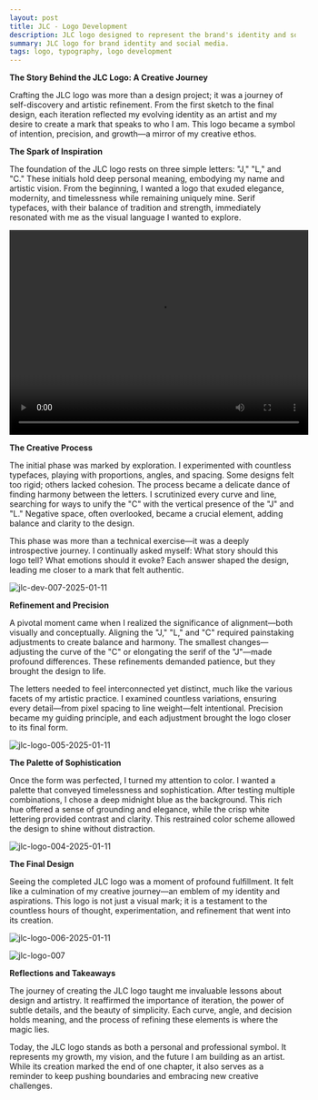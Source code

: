 ```yaml
---
layout: post
title: JLC - Logo Development
description: JLC logo designed to represent the brand's identity and social media presence.
summary: JLC logo for brand identity and social media.
tags: logo, typography, logo development
---
```


**The Story Behind the JLC Logo: A Creative Journey**

Crafting the JLC logo was more than a design project; it was a journey of self-discovery and artistic refinement. From the first sketch to the final design, each iteration reflected my evolving identity as an artist and my desire to create a mark that speaks to who I am. This logo became a symbol of intention, precision, and growth—a mirror of my creative ethos.

**The Spark of Inspiration**

The foundation of the JLC logo rests on three simple letters: "J," "L," and "C." These initials hold deep personal meaning, embodying my name and artistic vision. From the beginning, I wanted a logo that exuded elegance, modernity, and timelessness while remaining uniquely mine. Serif typefaces, with their balance of tradition and strength, immediately resonated with me as the visual language I wanted to explore.

<video controls width="526" height="360">
  <source src="/assets/videos/jlc-logo.mp4" type="video/mp4">
  Your browser does not support the video tag.
</video>
<br>

**The Creative Process**

The initial phase was marked by exploration. I experimented with countless typefaces, playing with proportions, angles, and spacing. Some designs felt too rigid; others lacked cohesion. The process became a delicate dance of finding harmony between the letters. I scrutinized every curve and line, searching for ways to unify the "C" with the vertical presence of the "J" and "L." Negative space, often overlooked, became a crucial element, adding balance and clarity to the design.

This phase was more than a technical exercise—it was a deeply introspective journey. I continually asked myself: What story should this logo tell? What emotions should it evoke? Each answer shaped the design, leading me closer to a mark that felt authentic.

![jlc-dev-007-2025-01-11](/assets/img/jlc-dev-007-2025-01-11.png)

**Refinement and Precision**

A pivotal moment came when I realized the significance of alignment—both visually and conceptually. Aligning the "J," "L," and "C" required painstaking adjustments to create balance and harmony. The smallest changes—adjusting the curve of the "C" or elongating the serif of the "J"—made profound differences. These refinements demanded patience, but they brought the design to life.

The letters needed to feel interconnected yet distinct, much like the various facets of my artistic practice. I examined countless variations, ensuring every detail—from pixel spacing to line weight—felt intentional. Precision became my guiding principle, and each adjustment brought the logo closer to its final form.


![jlc-logo-005-2025-01-11](/assets/img/jlc-logo-005-2025-01-11.png)

**The Palette of Sophistication**

Once the form was perfected, I turned my attention to color. I wanted a palette that conveyed timelessness and sophistication. After testing multiple combinations, I chose a deep midnight blue as the background. This rich hue offered a sense of grounding and elegance, while the crisp white lettering provided contrast and clarity. This restrained color scheme allowed the design to shine without distraction.


![jlc-logo-004-2025-01-11](/assets/img/jlc-logo-004-2025-01-11.png)

**The Final Design**

Seeing the completed JLC logo was a moment of profound fulfillment. It felt like a culmination of my creative journey—an emblem of my identity and aspirations. This logo is not just a visual mark; it is a testament to the countless hours of thought, experimentation, and refinement that went into its creation.

![jlc-logo-006-2025-01-11](/assets/img/jlc-logo-006-2025-01-11.png)


![jlc-logo-007](/assets/img/jlc-logo-007.png)


**Reflections and Takeaways**

The journey of creating the JLC logo taught me invaluable lessons about design and artistry. It reaffirmed the importance of iteration, the power of subtle details, and the beauty of simplicity. Each curve, angle, and decision holds meaning, and the process of refining these elements is where the magic lies.

Today, the JLC logo stands as both a personal and professional symbol. It represents my growth, my vision, and the future I am building as an artist. While its creation marked the end of one chapter, it also serves as a reminder to keep pushing boundaries and embracing new creative challenges.